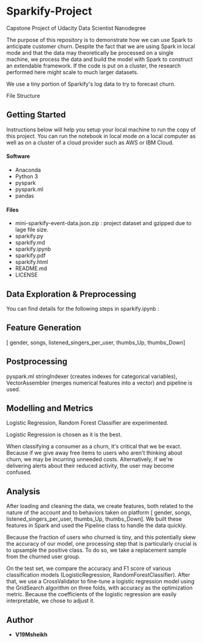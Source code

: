 # Sparkify-Project
 Capstone Project of Udacity Data Scientist Nanodegree
 
The purpose of this repository is to demonstrate how we can use Spark to anticipate customer churn. Despite the fact that we are using Spark in local mode and that the data may theoretically be processed on a single machine, we process the data and build the model with Spark to construct an extendable framework. If the code is put on a cluster, the research performed here might scale to much larger datasets.

We use a tiny portion of Sparkify's log data to try to forecast churn.

File Structure
## Getting Started

Instructions below will help you setup your local machine to run the copy of this project.
You can run the notebook in local mode on a local computer as well as on a cluster of a cloud provider such as AWS or IBM Cloud.


#### Software 

  - Anaconda
  - Python 3
  - pyspark 
  - pyspark.ml
  - pandas

#### Files

  - mini-sparkify-event-data.json.zip : project dataset and gzipped due to lage file size.
  - sparkify.py
  - sparkify.md
  - sparkify.ipynb
  - sparkify.pdf
  - sparkify.html
  - README.md
  - LICENSE

## Data Exploration & Preprocessing

You can find details for the following steps in sparkify.ipynb :

## Feature Generation

[ gender, songs, listened_singers_per_user, thumbs_Up, thumbs_Down]

## Postprocessing
pyspark.ml stringIndexer (creates indexes for categorical variables), VectorAssembler (merges numerical features into a vector) and pipeline is used.

## Modelling and Metrics 

Logistic Regression, Random Forest Classifier  are experimented.

Logistic Regression is chosen as it is the best.

When classifying a consumer as a churn, it's critical that we be exact. Because if we give away free items to users who aren't thinking about churn, we may be incurring unneeded costs. Alternatively, if we're delivering alerts about their reduced activity, the user may become confused.

## Analysis 

After loading and cleaning the data, we create features, both related to the nature of the account and to behaviors taken on platform [ gender, songs, listened_singers_per_user, thumbs_Up, thumbs_Down]. We built these features in Spark and used the Pipeline class to handle the data quickly.

Because the fraction of users who churned is tiny, and this potentially skew the accuracy of our model, one processing step that is particularly crucial is to upsample the positive class. To do so, we take a replacement sample from the churned user group.

On the test set, we compare the accuracy and F1 score of various classification models (LogisticRegression, RandomForestClassifier). After that, we use a CrossValidator to fine-tune a logistic regression model using the GridSearch algorithm on three folds, with accuracy as the optimization metric.
Because the coefficients of the logistic regression are easily interpretable, we chose to adjust it.


## Author

* **V19Msheikh**
